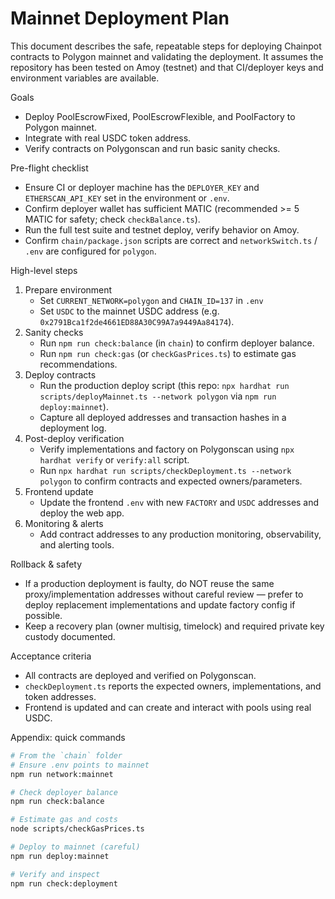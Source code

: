 # Mainnet Deployment Plan

This document describes the safe, repeatable steps for deploying Chainpot contracts to Polygon mainnet and validating the deployment. It assumes the repository has been tested on Amoy (testnet) and that CI/deployer keys and environment variables are available.

Goals

- Deploy PoolEscrowFixed, PoolEscrowFlexible, and PoolFactory to Polygon mainnet.
- Integrate with real USDC token address.
- Verify contracts on Polygonscan and run basic sanity checks.

Pre-flight checklist

- Ensure CI or deployer machine has the `DEPLOYER_KEY` and `ETHERSCAN_API_KEY` set in the environment or `.env`.
- Confirm deployer wallet has sufficient MATIC (recommended >= 5 MATIC for safety; check `checkBalance.ts`).
- Run the full test suite and testnet deploy, verify behavior on Amoy.
- Confirm `chain/package.json` scripts are correct and `networkSwitch.ts` / `.env` are configured for `polygon`.

High-level steps

1. Prepare environment
   - Set `CURRENT_NETWORK=polygon` and `CHAIN_ID=137` in `.env`
   - Set `USDC` to the mainnet USDC address (e.g. `0x2791Bca1f2de4661ED88A30C99A7a9449Aa84174`).
2. Sanity checks
   - Run `npm run check:balance` (in `chain`) to confirm deployer balance.
   - Run `npm run check:gas` (or `checkGasPrices.ts`) to estimate gas recommendations.
3. Deploy contracts
   - Run the production deploy script (this repo: `npx hardhat run scripts/deployMainnet.ts --network polygon` via `npm run deploy:mainnet`).
   - Capture all deployed addresses and transaction hashes in a deployment log.
4. Post-deploy verification
   - Verify implementations and factory on Polygonscan using `npx hardhat verify` or `verify:all` script.
   - Run `npx hardhat run scripts/checkDeployment.ts --network polygon` to confirm contracts and expected owners/parameters.
5. Frontend update
   - Update the frontend `.env` with new `FACTORY` and `USDC` addresses and deploy the web app.
6. Monitoring & alerts
   - Add contract addresses to any production monitoring, observability, and alerting tools.

Rollback & safety

- If a production deployment is faulty, do NOT reuse the same proxy/implementation addresses without careful review — prefer to deploy replacement implementations and update factory config if possible.
- Keep a recovery plan (owner multisig, timelock) and required private key custody documented.

Acceptance criteria

- All contracts are deployed and verified on Polygonscan.
- `checkDeployment.ts` reports the expected owners, implementations, and token addresses.
- Frontend is updated and can create and interact with pools using real USDC.

Appendix: quick commands

```bash
# From the `chain` folder
# Ensure .env points to mainnet
npm run network:mainnet

# Check deployer balance
npm run check:balance

# Estimate gas and costs
node scripts/checkGasPrices.ts

# Deploy to mainnet (careful)
npm run deploy:mainnet

# Verify and inspect
npm run check:deployment
```
